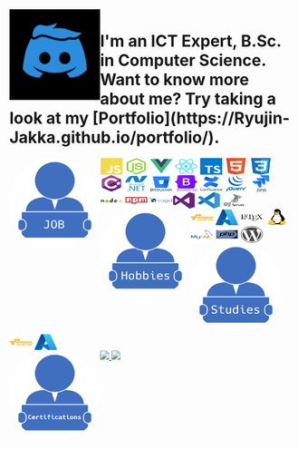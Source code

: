 <div style="border-radius: 50%">
	<img align="left" width="160" height="160" alt="Job" src="https://github.com/Ryujin-Jakka/data/blob/main/icons/avatar.gif"/>
</div>
<h1>
I'm an ICT Expert, B.Sc. in Computer Science. Want to know more about me? Try taking a look at my [Portfolio](https://Ryujin-Jakka.github.io/portfolio/).
</h1>

<img style="border-radius: 50%" align="left" width="160" height="160" alt="Job" src="https://github.com/Ryujin-Jakka/data/blob/main/icons/job.png"/>
<div style="display: inline_block">
	<img align="center" alt="Js" height="30" width="40" src="https://raw.githubusercontent.com/devicons/devicon/master/icons/javascript/javascript-plain.svg">
	<img align="center" alt="NodeJs" height="30" width="40" src="https://raw.githubusercontent.com/devicons/devicon/master/icons/nodejs/nodejs-plain.svg">
	<img align="center" alt="Vue" height="30" width="40" src="https://raw.githubusercontent.com/devicons/devicon/master/icons/vuejs/vuejs-original.svg">
	<img align="center" alt="React" height="30" width="40" src="https://raw.githubusercontent.com/devicons/devicon/master/icons/react/react-original.svg">
	<img align="center" alt="Ts" height="30" width="40" src="https://raw.githubusercontent.com/devicons/devicon/master/icons/typescript/typescript-plain.svg">
	<img align="center" alt="HTML" height="30" width="40" src="https://raw.githubusercontent.com/devicons/devicon/master/icons/html5/html5-original.svg">
	<img align="center" alt="CSS" height="30" width="40" src="https://raw.githubusercontent.com/devicons/devicon/master/icons/css3/css3-original.svg">
	<img align="center" alt="C#" height="30" width="40" src="https://github.com/devicons/devicon/blob/master/icons/csharp/csharp-original.svg">
	<img align="center" alt="DotNet" height="30" width="40" src="https://github.com/devicons/devicon/blob/master/icons/dot-net/dot-net-plain-wordmark.svg">
	<img align="center" alt="BitBucket" height="30" width="40" src="https://github.com/devicons/devicon/blob/master/icons/bitbucket/bitbucket-original-wordmark.svg">
	<img align="center" alt="Bootstrap" height="30" width="40" src="https://github.com/devicons/devicon/blob/master/icons/bootstrap/bootstrap-original-wordmark.svg">
	<img align="center" alt="Confluence" height="30" width="40" src="https://github.com/devicons/devicon/blob/master/icons/confluence/confluence-original-wordmark.svg">
	<img align="center" alt="jQuery" height="30" width="40" src="https://github.com/devicons/devicon/blob/master/icons/jquery/jquery-plain-wordmark.svg">
	<img align="center" alt="JIRA" height="30" width="40" src="https://github.com/devicons/devicon/blob/master/icons/jira/jira-original-wordmark.svg">
	<img align="center" alt="NodeJS" height="30" width="40" src="https://github.com/devicons/devicon/blob/master/icons/nodejs/nodejs-original-wordmark.svg">
	<img align="center" alt="NPM" height="30" width="40" src="https://github.com/devicons/devicon/blob/master/icons/npm/npm-original-wordmark.svg">
	<img align="center" alt="Nuget" height="30" width="40" src="https://github.com/devicons/devicon/blob/master/icons/nuget/nuget-original-wordmark.svg"><img align="center" alt="VS" height="30" width="40" src="https://github.com/devicons/devicon/blob/master/icons/visualstudio/visualstudio-plain.svg">
	<img align="center" alt="VSCode" height="30" width="40" src="https://github.com/devicons/devicon/blob/master/icons/vscode/vscode-original.svg">
	<img align="center" alt="MSSQL" height="30" width="40" src="https://github.com/devicons/devicon/blob/master/icons/microsoftsqlserver/microsoftsqlserver-plain-wordmark.svg">
</div>

<img style="border-radius: 50%" align="left" width="160" height="160" alt="Job" src="https://github.com/Ryujin-Jakka/data/blob/main/icons/hobbies.png"/>
<div style="display: inline_block">
	<img align="center" alt="AWS" height="30" width="40" src="https://github.com/devicons/devicon/blob/master/icons/amazonwebservices/amazonwebservices-plain-wordmark.svg">
	<img align="center" alt="Azure" height="30" width="40" src="https://github.com/devicons/devicon/blob/master/icons/azure/azure-original.svg">
	<img align="center" alt="Latex" height="30" width="40" src="https://github.com/devicons/devicon/blob/master/icons/latex/latex-original.svg">
	<img align="center" alt="Linux" height="30" width="40" src="https://github.com/devicons/devicon/blob/master/icons/linux/linux-original.svg">
	<img align="center" alt="MYSQL" height="30" width="40" src="https://github.com/devicons/devicon/blob/master/icons/mysql/mysql-original-wordmark.svg">
	<img align="center" alt="PHP" height="30" width="40" src="https://github.com/devicons/devicon/blob/master/icons/php/php-original.svg">
	<img align="center" alt="WP" height="30" width="40" src="https://github.com/devicons/devicon/blob/master/icons/wordpress/wordpress-plain.svg">
</div>

<img style="border-radius: 50%" align="left" width="160" height="160" alt="Job" src="https://github.com/Ryujin-Jakka/data/blob/main/icons/studies.png"/>
<div style="display: inline_block">
	<img align="center" alt="AWS" height="30" width="40" src="https://github.com/devicons/devicon/blob/master/icons/amazonwebservices/amazonwebservices-plain-wordmark.svg">
	<img align="center" alt="Azure" height="30" width="40" src="https://github.com/devicons/devicon/blob/master/icons/azure/azure-original.svg">
</div>

<img style="border-radius: 50%" align="left" width="160" height="160" alt="Job" src="https://github.com/Ryujin-Jakka/data/blob/main/icons/certifications.png"/>

<div style="display: inline_block">
  <a href="https://github.com/Ryujin-Jakka">
  <img width="49%" src="https://github-readme-stats.vercel.app/api?username=Ryujin-Jakka&show_icons=true&theme=github_dark &title_color=4c40f7&icon_color=4c40f7&hide_border=true&include_all_commits=true&count_private=true"/>
  <img width="49%" src="https://github-readme-streak-stats.herokuapp.com?user=Ryujin-Jakka&theme=github_dark &hide_border=true&fire=4c40f7&ring=4c40f7&currStreakLabel=4c40f7" width = 400>
</div>
